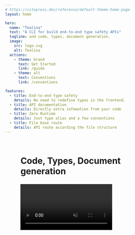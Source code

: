 ```yaml
---
# https://vitepress.dev/reference/default-theme-home-page
layout: home

hero:
  name: "Tealina"
  text: "A CLI for build end-to-end type safety APIs"
  tagline: and code, types, document generation.
  image:
    src: logo.svg
    alt: Tealina
  actions:
    - theme: brand
      text: Get Started
      link: /guide
    - theme: alt
      text: Conventions
      link: /conventions

features:
  - title: End-to-end type safety
    details: No need to redefine types in the frontend.
  - title: API documentation
    details: Directly extra infomation from your code
  - title: Zero Runtime
    details: Just type alias and a few conventions
  - title: File base route
    details: API route according the file structure
---
```


<div style="height:1rem"></div>
<div class="vp-doc" style="padding-left:10%;padding-right:10%">

  # Code, Types, Document generation
  <div style="height:.4rem"></div>
  <video src="server.mp4" muted loop controls/>

  <div style="height:2rem"></div>

  # End-to-end type safety
  <div style="height:.4rem"></div>
  <video src="web.mp4" muted loop controls/>
</div>